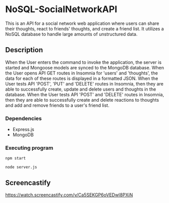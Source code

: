 # NoSQL-SocialNetworkAPI

This is an API for a social network web application where users can share their thoughts, react to friends' thoughts, and create a friend list. It utilizes a NoSQL database to handle large amounts of unstructured data.

## Description
When the User enters the command to invoke the application, the server is started and Mongoose models are synced to the MongoDB database. When the User opens API GET routes in Insomnia for 'users' and 'thoughts', the data for each of these routes is displayed in a formatted JSON. When the User tests API 'POST', 'PUT' and 'DELETE' routes in Insomnia, then they are able to successfully create, update and delete users and thoughts in the database. When the User tests API 'POST' and 'DELETE' routes in Insomnia, then they are able to successfully create and delete reactions to thoughts and add and remove friends to a user's friend list.

### Dependencies

* Express.js
* MongoDB




### Executing program

```
npm start
```
```
node server.js
```

## Screencastify 

https://watch.screencastify.com/v/Ca5SEKGP6oVEDwI8PXiN

